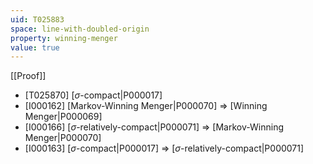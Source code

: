 ```yaml
---
uid: T025883
space: line-with-doubled-origin
property: winning-menger
value: true
---
```

[[Proof]]

* [T025870] [$\sigma$-compact|P000017]
* [I000162] [Markov-Winning Menger|P000070] => [Winning Menger|P000069]
* [I000166] [$\sigma$-relatively-compact|P000071] => [Markov-Winning Menger|P000070]
* [I000163] [$\sigma$-compact|P000017] => [$\sigma$-relatively-compact|P000071]

